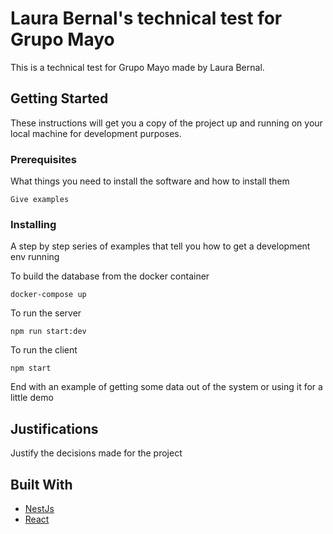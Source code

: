 # Laura Bernal's technical test for Grupo Mayo


This is a technical test for Grupo Mayo made by Laura Bernal.

## Getting Started

These instructions will get you a copy of the project up and running on your local machine for development purposes.

### Prerequisites

What things you need to install the software and how to install them

```
Give examples
```

### Installing

A step by step series of examples that tell you how to get a development env running

To build the database from the docker container

```
docker-compose up
```

To run the server

```
npm run start:dev
```

To run the client

```
npm start
```

End with an example of getting some data out of the system or using it for a little demo

## Justifications

Justify the decisions made for the project

## Built With

* [NestJs](https://nestjs.com/) 
* [React](https://es.reactjs.org/)

